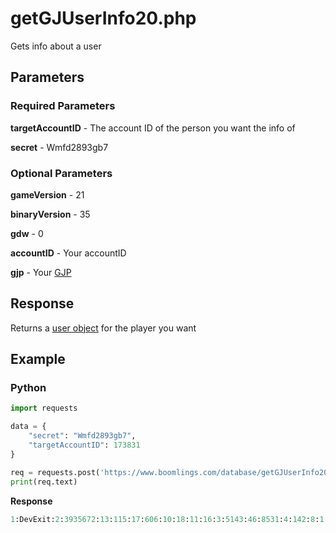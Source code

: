 # getGJUserInfo20.php

Gets info about a user

## Parameters

### Required Parameters

**targetAccountID** - The account ID of the person you want the info of

**secret** - Wmfd2893gb7

### Optional Parameters

**gameVersion** - 21

**binaryVersion** - 35

**gdw** - 0

**accountID** - Your accountID

**gjp** - Your [GJP](/topics/encryption/gjp.md)

## Response

Returns a [user object](/resources/server/user.md) for the player you want

## Example

<!-- tabs:start -->

### **Python**

```py
import requests

data = {
    "secret": "Wmfd2893gb7",
    "targetAccountID": 173831
}

req = requests.post('https://www.boomlings.com/database/getGJUserInfo20.php', data=data)
print(req.text)
```

**Response**
```py
1:DevExit:2:3935672:13:115:17:606:10:18:11:16:3:5143:46:8531:4:142:8:1:18:0:19:0:50:0:20:UCZoN2WLAooS6uhREa9Cgpwg:21:119:22:22:23:31:24:13:25:30:26:24:28:1:43:2:48:1:30:47981:16:173831:31:0:44:DevExit:45:devexit:49:0:29:1
```

<!-- tabs:end -->